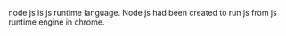 node js is js runtime language. Node js had been created to run js from js runtime engine in chrome. 
